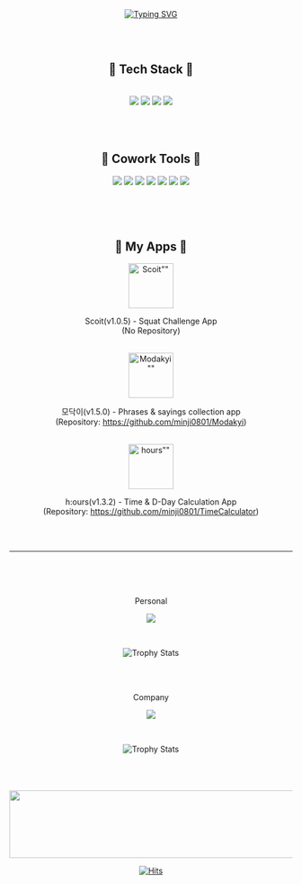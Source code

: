 <div align="center">
 
  <!-- Header -->
  <!--img src="https://capsule-render.vercel.app/api?type=Rounded&color=438CB5&height=250&section=header&text=Minji%20Kim&fontSize=80&fontColor=FFFFFF"/-->
  
  <br/>
  <br/>

  [![Typing SVG](https://readme-typing-svg.demolab.com?font=Alkatra&weight=500&size=40&duration=3500&pause=3&color=8cdbfa&center=true&vCenter=true&multiline=true&repeat=true&width=1000&height=100&lines=Hello+I'm+iOS+Developer+Minji)](https://git.io/typing-svg)

  <br/>
  <br/>
  
  <!-- Badge -->
  ## 🦋 Tech Stack 🦋
  <br/>
  
  <!-- Language -->
  <img src="https://img.shields.io/badge/Swift-F05138?style=flat-square&logo=Swift&logoColor=white"/>
  <!--img src="https://img.shields.io/badge/Java-007396?style=flat-square&logo=Java&logoColor=white"/>
  <img src="https://img.shields.io/badge/Javascript-F7DF1E?style=flat-square&logo=JavaScript&logoColor=black"/>
  <img src="https://img.shields.io/badge/HTML-E34F26?style=flat-square&logo=HTML5&logoColor=white"/>
  <img src="https://img.shields.io/badge/CSS-1572B6?style=flat-square&logo=CSS3&logoColor=white"/>
  <img src="https://img.shields.io/badge/C%23-239120?style=flat-square&logo=C%20Sharp&logoColor=white"/>
  <img src="https://img.shields.io/badge/C++-00599C?style=flat-square&logo=C%2B%2B&logoColor=white"/>
  <img src="https://img.shields.io/badge/C-A8B9CC?style=flat-square&logo=C&logoColor=white"/>
  <img src="https://img.shields.io/badge/Python-3766AB?style=flat-square&logo=Python&logoColor=white"/-->
    
  <!--br/-->
  
  <!-- Database & Library & Platform -->
  <img src="https://img.shields.io/badge/Firebase-FFCA28?style=flat-square&logo=Firebase&logoColor=black"/>
  <!--img src="https://img.shields.io/badge/MS%20SQL-CC2927?style=flat-square&logo=Microsoft%20SQL%20Server&logoColor=white"/>
  <img src="https://img.shields.io/badge/MySQL-4479A1?style=flat-square&logo=MySQL&logoColor=white"/>
  <img src="https://img.shields.io/badge/SQLite-003B57?style=flat-square&logo=SQLite&logoColor=white"/>
  <img src="https://img.shields.io/badge/jQuery-0769AD?style=flat-square&logo=jQuery&logoColor=white"/>
  <img src="https://img.shields.io/badge/Node.js-339933?style=flat-square&logo=Node.js&logoColor=white"/>
  <img src="https://img.shields.io/badge/Tensorflor-FF6F00?style=flat-square&logo=TensorFlow&logoColor=white"/>
  <img src="https://img.shields.io/badge/Google%20Colab-F9AB00?style=flat-square&logo=Google%20Colab&logoColor=white"/-->
  
  <!--br/-->
  
  <!-- Develope Tool -->
  <img src="https://img.shields.io/badge/Xcode-147EFB?style=flat-square&logo=Xcode&logoColor=white"/>
  <img src="https://img.shields.io/badge/Sourcetree-0052CC?style=flat-square&logo=Sourcetree&logoColor=white"/>
  <!--img src="https://img.shields.io/badge/Android%20Studio-3DDC84?style=flat-square&logo=Android%20Studio&logoColor=white"/>
  <img src="https://img.shields.io/badge/Visual%20Studio%20Code-007ACC?style=flat-square&logo=Visual%20Studio%20Code&logoColor=white"/>
  <img src="https://img.shields.io/badge/Visual%20Studio-5C2D91?style=flat-square&logo=Visual%20Studio&logoColor=white"/>
  <img src="https://img.shields.io/badge/Eclipse%20IDE-2C2255?style=flat-square&logo=Eclipse%20IDE&logoColor=white"/>
  <img src="https://img.shields.io/badge/PyCharm-000000?style=flat-square&logo=PyCharm&logoColor=white"/-->
  
  <br/>
  <br/>
  <br/>
  <br/>
  
  ## 🐬 Cowork Tools 🐬
  <p>
    <img src="https://img.shields.io/badge/GitHub-181717?style=flat-square&logo=GitHub&logoColor=white"/>
    <img src="https://img.shields.io/badge/Jira-0052CC?style=flat-square&logo=Jira&logoColor=white"/>
    <img src="https://img.shields.io/badge/Notion-181717?style=flat-square&logo=Notion&logoColor=white"/>
    <img src="https://img.shields.io/badge/Figma-F24E1E?style=flat-square&logo=Figma&logoColor=white"/>
    <img src="https://img.shields.io/badge/Slack-4A154B?style=flat-square&logo=Slack&logoColor=white"/>
    <img src="https://img.shields.io/badge/Postman-FF6C37?style=flat-square&logo=Postman&logoColor=white"/>
    <!--img src="https://img.shields.io/badge/Evernote-00A82D?style=flat-square&logo=Evernote&logoColor=white"/-->
    <img src="https://img.shields.io/badge/Zeplin-F2B437?style=flat-square"/>
  </p>
  
  <br/>
  <br/>
  <br/>

  <!-- My Apps -->
  ## 💙 My Apps 💙
  <a href="https://apps.apple.com/kr/app/scoit/id1576850548">
   <img alt=Scoit"" width="80" src="https://user-images.githubusercontent.com/49383370/152141886-3e2b33b6-608e-4b5d-8dce-41192ffca72c.png"/>
  </a>
 
  Scoit(v1.0.5) - Squat Challenge App
  <br/>
  (No Repository)
  
  <br/>
  
  <a href="https://apps.apple.com/kr/app/%EB%AA%A8%EB%8B%A5%EC%9D%B4/id1596424726">
   <img alt=Modakyi"" width="80" src="https://user-images.githubusercontent.com/49383370/152140350-9b1d1818-6e98-43f8-8079-4ce7a75c626f.png"/>
  </a>
 
  모닥이(v1.5.0) - Phrases & sayings collection app
  <br/>
  (Repository: https://github.com/minji0801/Modakyi)
  
  <br/>
  
  <a href="https://apps.apple.com/kr/app/h-ours/id1605524722">
   <img alt=hours"" width="80" src="https://user-images.githubusercontent.com/49383370/152140716-a8f04be2-dba8-4528-b07a-8f44b85273fe.png"/>
  </a>
    
  h:ours(v1.3.2) - Time & D-Day Calculation App
  <br/>
  (Repository: https://github.com/minji0801/TimeCalculator)
    

  <br/>
  <br/>
  
  ---
  
  <br/>
  <br/>
  <br/>
   
  <!-- GitHub Stats -->

  Personal
  
  <a href="https://github.com/minji0801"><img src="https://github-readme-stats.vercel.app/api?username=minji0801&show_icons=true&theme=tokyonight"/></a>
  
  <br/>
  
 ![Trophy Stats](https://github-profile-trophy.vercel.app/?username=minji0801&theme=dracula)

 <br/>
 <br/>

  Company
  
  <a href="https://github.com/3i-ArlinKim"><img src="https://github-readme-stats.vercel.app/api?username=3i-ArlinKim&show_icons=true&theme=tokyonight"/></a>
  
  <br/>

 ![Trophy Stats](https://github-profile-trophy.vercel.app/?username=3i-ArlinKim&theme=dracula)
 
  <br/>
  <br/>
  <br/>

<a href="https://github.com/devxb/gitanimals">
  <img src="https://render.gitanimals.org/lines/minji0801?pet-id=1" width="1000" height="120"/>
</a>

<!--a href="https://github.com/devxb/gitanimals">
  <img src="https://render.gitanimals.org/farms/minji0801"/>
</a-->
  
  <!-- Hit -->
  [![Hits](https://hits.seeyoufarm.com/api/count/incr/badge.svg?url=https%3A%2F%2Fgithub.com%2Fminji0801&count_bg=%23438CB5&title_bg=%23555555&icon=github.svg&icon_color=%23E7E7E7&title=hits&edge_flat=false)](https://github.com/minji0801)
</div>
